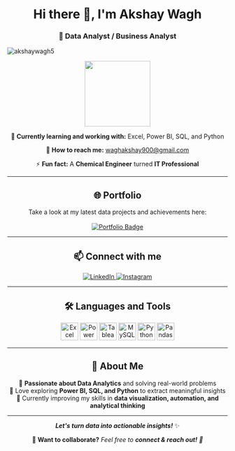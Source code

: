 <h1 align="center">Hi there 👋, I'm Akshay Wagh</h1>
<h3 align="center">🚀 Data Analyst / Business Analyst</h3>
<p align="left"> <img src="https://komarev.com/ghpvc/?username=akshaywagh5&label=Profile%20views&color=0e75b6&style=flat" alt="akshaywagh5" /> </p>


<p align="center">
  <img src="https://media.giphy.com/media/qgQUggAC3Pfv687qPC/giphy.gif" width="150">
</p>


<p align="center">🌱 <b>Currently learning and working with:</b> Excel, Power BI, SQL, and Python</p>  
<p align="center">📧 <b>How to reach me:</b> <a href="mailto:waghakshay900@gmail.com">waghakshay900@gmail.com</a></p>  
<p align="center">⚡ <b>Fun fact:</b> A <b>Chemical Engineer</b> turned <b>IT Professional</b></p>  


---

<h2 align="center">🌐 Portfolio</h2>
<p align="center">
Take a look at my latest data projects and achievements here:<br><br>
<a href="https://codebasics.io/portfolio/AKSHAY-BHASKAR-WAGH" target="_blank">
  <img src="https://img.shields.io/badge/View%20Portfolio-00BFFF?style=for-the-badge&logo=readme&logoColor=white" alt="Portfolio Badge"/>
</a>
</p>

---


<h2 align="center">📫 Connect with me</h2>
<p align="center">
  <a href="https://www.linkedin.com/in/akshay-wagh-ba08b3119/">
    <img src="https://img.shields.io/badge/-LinkedIn-0A66C2?style=flat&logo=Linkedin&logoColor=white" alt="LinkedIn">
  </a>  
  <a href="https://www.instagram.com/_akshay_wagh_70/">
    <img src="https://img.shields.io/badge/-Instagram-E4405F?style=flat&logo=instagram&logoColor=white" alt="Instagram">
  </a>  
</p>

---

<h2 align="center">🛠️ Languages and Tools</h2>
<p align="center">
<img src="https://cdn.worldvectorlogo.com/logos/microsoft-excel-2013.svg" alt="Excel" width="40" height="40"/>
  <img src="https://upload.wikimedia.org/wikipedia/commons/c/cf/New_Power_BI_Logo.svg" alt="Power BI" width="40" height="40"/>
  <img src="https://cdn.worldvectorlogo.com/logos/tableau-software.png" alt="Tableau" width="40" height="40"/>
  <img src="https://cdn.jsdelivr.net/gh/devicons/devicon/icons/mysql/mysql-original.svg" alt="MySQL" width="40" height="40"/>
  <img src="https://cdn.jsdelivr.net/gh/devicons/devicon/icons/python/python-original.svg" alt="Python" width="40" height="40"/>
  <img src="https://cdn.jsdelivr.net/gh/devicons/devicon/icons/pandas/pandas-original.svg" alt="Pandas" width="40" height="40"/>

</p>  

---

<h2 align="center">📌 About Me</h2>
<p align="center">
🔹 <b>Passionate about Data Analytics</b> and solving real-world problems<br>  
🔹 Love exploring <b>Power BI, SQL, and Python</b> to extract meaningful insights<br>  
🔹 Currently improving my skills in <b>data visualization, automation, and analytical thinking</b>  
</p>  

---

<p align="center"><b><i>Let's turn data into actionable insights!</i></b> ✨</p>

<p align="center">
🎯 <b>Want to collaborate?</b><i> Feel free to <i><b>connect & reach out!</b> 🎯  
</p>
